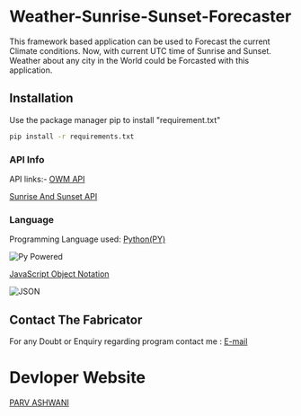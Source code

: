 # Weather-Sunrise-Sunset-Forecaster

This framework based application can be used to Forecast the current Climate conditions. Now, with current UTC time of Sunrise and Sunset. 
Weather about any city in the World could be Forcasted with this application. 

## Installation

Use the package manager pip to install "requirement.txt"

```bash
pip install -r requirements.txt
```
### API Info

API links:-
[OWM API](https://openweathermap.org/)

[Sunrise And Sunset API](https://sunrise-sunset.org/)


### Language 

Programming Language used: [Python(PY)](https://www.python.org/)

![Py Powered](https://www.python.org/static/community_logos/python-powered-w-200x80.png)

[JavaScript Object Notation](https://www.json.org/)

![JSON](<https://www.json.org/img/json160.gif>)

## Contact The Fabricator

For any Doubt or Enquiry regarding program contact me : [E-mail](mailto:hackyourworldwithparv@gmail.com)
# Devloper Website
[PARV ASHWANI](http://thegeekycoder.xyz)
